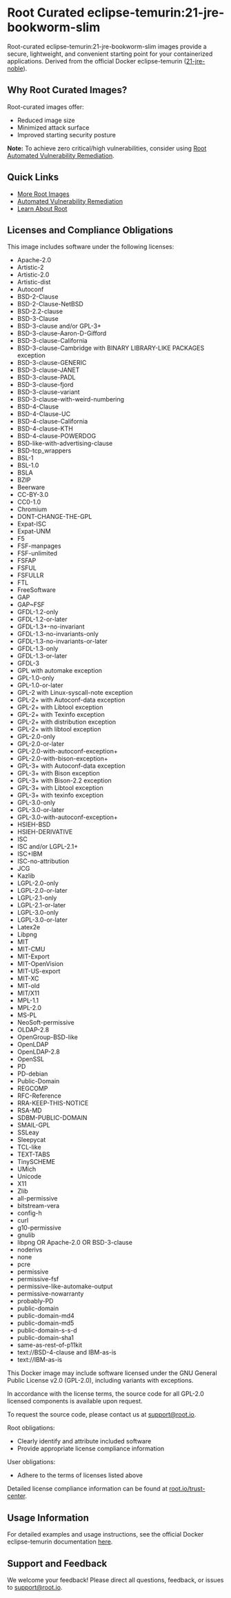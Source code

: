# Root Curated eclipse-temurin:21-jre-bookworm-slim

Root-curated eclipse-temurin:21-jre-bookworm-slim images provide a secure, lightweight, and convenient starting point for your containerized applications. Derived from the official Docker eclipse-temurin ([21-jre-noble](https://hub.docker.com/layers/library/eclipse-temurin/21-jre-noble/images/sha256-44a6b43221053ab8cdac5c634070a0731fb4aab9e629098ed72b026e76ccdab8?context=explore)).

## Why Root Curated Images?
Root-curated images offer:
- Reduced image size
- Minimized attack surface
- Improved starting security posture

**Note:** To achieve zero critical/high vulnerabilities, consider using [Root Automated Vulnerability Remediation](https://app.root.io).

## Quick Links
- [More Root Images](https://images.root.io)
- [Automated Vulnerability Remediation](https://app.root.io)
- [Learn About Root](https://www.root.io)

## Licenses and Compliance Obligations
This image includes software under the following licenses:
- Apache-2.0
- Artistic-2
- Artistic-2.0
- Artistic-dist
- Autoconf
- BSD-2-Clause
- BSD-2-Clause-NetBSD
- BSD-2.2-clause
- BSD-3-Clause
- BSD-3-clause and/or GPL-3+
- BSD-3-clause-Aaron-D-Gifford
- BSD-3-clause-California
- BSD-3-clause-Cambridge with BINARY LIBRARY-LIKE PACKAGES exception
- BSD-3-clause-GENERIC
- BSD-3-clause-JANET
- BSD-3-clause-PADL
- BSD-3-clause-fjord
- BSD-3-clause-variant
- BSD-3-clause-with-weird-numbering
- BSD-4-Clause
- BSD-4-Clause-UC
- BSD-4-clause-California
- BSD-4-clause-KTH
- BSD-4-clause-POWERDOG
- BSD-like-with-advertising-clause
- BSD-tcp_wrappers
- BSL-1
- BSL-1.0
- BSLA
- BZIP
- Beerware
- CC-BY-3.0
- CC0-1.0
- Chromium
- DONT-CHANGE-THE-GPL
- Expat-ISC
- Expat-UNM
- F5
- FSF-manpages
- FSF-unlimited
- FSFAP
- FSFUL
- FSFULLR
- FTL
- FreeSoftware
- GAP
- GAP~FSF
- GFDL-1.2-only
- GFDL-1.2-or-later
- GFDL-1.3+-no-invariant
- GFDL-1.3-no-invariants-only
- GFDL-1.3-no-invariants-or-later
- GFDL-1.3-only
- GFDL-1.3-or-later
- GFDL-3
- GPL with automake exception
- GPL-1.0-only
- GPL-1.0-or-later
- GPL-2 with Linux-syscall-note exception
- GPL-2+ with Autoconf-data exception
- GPL-2+ with Libtool exception
- GPL-2+ with Texinfo exception
- GPL-2+ with distribution exception
- GPL-2+ with libtool exception
- GPL-2.0-only
- GPL-2.0-or-later
- GPL-2.0-with-autoconf-exception+
- GPL-2.0-with-bison-exception+
- GPL-3+ with Autoconf-data exception
- GPL-3+ with Bison exception
- GPL-3+ with Bison-2.2 exception
- GPL-3+ with Libtool exception
- GPL-3+ with texinfo exception
- GPL-3.0-only
- GPL-3.0-or-later
- GPL-3.0-with-autoconf-exception+
- HSIEH-BSD
- HSIEH-DERIVATIVE
- ISC
- ISC and/or LGPL-2.1+
- ISC+IBM
- ISC-no-attribution
- JCG
- Kazlib
- LGPL-2.0-only
- LGPL-2.0-or-later
- LGPL-2.1-only
- LGPL-2.1-or-later
- LGPL-3.0-only
- LGPL-3.0-or-later
- Latex2e
- Libpng
- MIT
- MIT-CMU
- MIT-Export
- MIT-OpenVision
- MIT-US-export
- MIT-XC
- MIT-old
- MIT/X11
- MPL-1.1
- MPL-2.0
- MS-PL
- NeoSoft-permissive
- OLDAP-2.8
- OpenGroup-BSD-like
- OpenLDAP
- OpenLDAP-2.8
- OpenSSL
- PD
- PD-debian
- Public-Domain
- REGCOMP
- RFC-Reference
- RRA-KEEP-THIS-NOTICE
- RSA-MD
- SDBM-PUBLIC-DOMAIN
- SMAIL-GPL
- SSLeay
- Sleepycat
- TCL-like
- TEXT-TABS
- TinySCHEME
- UMich
- Unicode
- X11
- Zlib
- all-permissive
- bitstream-vera
- config-h
- curl
- g10-permissive
- gnulib
- libpng OR Apache-2.0 OR BSD-3-clause
- noderivs
- none
- pcre
- permissive
- permissive-fsf
- permissive-like-automake-output
- permissive-nowarranty
- probably-PD
- public-domain
- public-domain-md4
- public-domain-md5
- public-domain-s-s-d
- public-domain-sha1
- same-as-rest-of-p11kit
- text://BSD-4-clause and IBM-as-is
- text://IBM-as-is

This Docker image may include software licensed under the GNU General Public License v2.0 (GPL-2.0), including variants with exceptions.

In accordance with the license terms, the source code for all GPL-2.0 licensed components is available upon request.

To request the source code, please contact us at [support@root.io](mailto:support@root.io).

Root obligations:
- Clearly identify and attribute included software
- Provide appropriate license compliance information

User obligations:
- Adhere to the terms of licenses listed above

Detailed license compliance information can be found at [root.io/trust-center](https://root.io/trust-center).


## Usage Information
For detailed examples and usage instructions, see the official Docker eclipse-temurin documentation [here](https://hub.docker.com/_/eclipse-temurin).

## Support and Feedback
We welcome your feedback! Please direct all questions, feedback, or issues to [support@root.io](mailto:support@root.io).